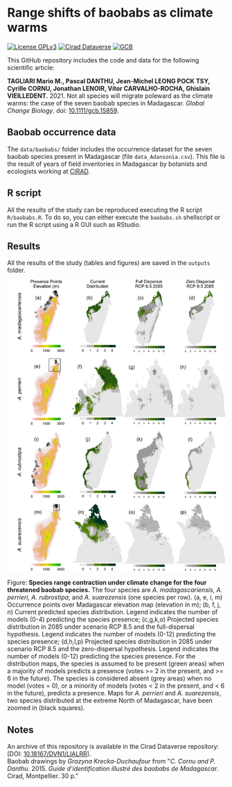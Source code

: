 # Range shifts of baobabs as climate warms <img src="man/figures/A_grandidieri_drawing.png" align="right" alt="" width="120" />

[![License GPLv3](https://img.shields.io/badge/licence-GPLv3-8f10cb.svg)](https://www.gnu.org/licenses/gpl-3.0.html)
[![Cirad Dataverse](https://img.shields.io/badge/DOI-10.18167/DVN1/LIALRR-green)](https://doi.org/10.18167/DVN1/LIALRR)
[![GCB](https://img.shields.io/badge/GCB-10.1111/gcb.15859-blue)](https://doi.org/10.1111/gcb.15859)

This GitHub repository includes the code and data for the following scientific article:

**TAGLIARI Mario M., Pascal DANTHU, Jean-Michel LEONG POCK TSY, Cyrille CORNU, Jonathan LENOIR, Vítor CARVALHO-ROCHA, Ghislain VIEILLEDENT.** 2021. Not all species will migrate poleward as the climate warms: the case of the seven baobab species in Madagascar. _Global Change Biology_.
doi: [10.1111/gcb.15859](https://doi.org/10.1111/gcb.15859).

## Baobab occurrence data

The `data/baobabs/` folder includes the occurrence dataset for the seven baobab species present in Madagascar (file `data_Adansonia.csv`). This file is the result of years of field inventories in Madagascar by botanists and ecologists working at [CIRAD](https://www.cirad.fr).

## R script

All the results of the study can be reproduced executing the R script `R/baobabs.R`. To do so, you can either execute the `baobabs.sh` shellscript or run the R script using a R GUI such as RStudio.

## Results

All the results of the study (tables and figures) are saved in the `outputs` folder.

<center><img alt="SDA" src="outputs/plot_SDA_threat.png" width="600"></center>

Figure: **Species range contraction under climate change for the four threatened baobab species.** The four species are _A. madagascariensis_, _A. perrieri_, _A. rubrostipa_, and _A. suarezensis_ (one species per row). (a, e, i, m) Occurrence points over Madagascar elevation map (elevation in m); (b, f, j, n) Current predicted species distribution. Legend indicates the number of models (0-4) predicting the species presence; (c,g,k,o) Projected species distribution in 2085 under scenario RCP 8.5 and the full-dispersal hypothesis. Legend indicates the number of models (0-12) predicting the species presence; (d,h,l,p) Projected species distribution in 2085 under scenario RCP 8.5 and the zero-dispersal hypothesis. Legend indicates the number of models (0-12) predicting the species presence. For the distribution maps, the species is assumed to be present (green areas) when a majority of models predicts a presence (votes >= 2 in the present, and >= 6 in the future). The species is considered absent (grey areas) when no model (votes = 0), or a minority of models (votes < 2 in the present, and < 6 in the future), predicts a presence. Maps for _A. perrieri_ and _A. suarezensis_, two species distributed at the extreme North of Madagascar, have been zoomed in (black squares).

## Notes

An archive of this repository is available in the Cirad Dataverse repository: \[DOI: [10.18167/DVN1/LIALRR](https://doi.org/10.18167/DVN1/LIALRR)\].    
Baobab drawings by *Grazyna Krecka-Duchaufour* from "*C. Cornu and P. Danthu.* 2015. _Guide d'identification illustré des baobabs de Madagascar_. Cirad, Montpellier. 30 p." 
